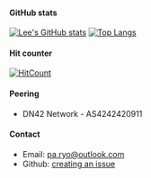 #### GitHub stats
[![Lee's GitHub stats](https://github-readme-stats.vercel.app/api?username=RyoLee&line_height=24.5&show_icons=true&hide_border=true&hide_title=true)](https://github.com/anuraghazra/github-readme-stats)
[![Top Langs](https://github-readme-stats.vercel.app/api/top-langs/?username=RyoLee&layout=compact&langs_count=8&hide_border=true&card_width=256&hide_title=true)](https://github.com/anuraghazra/github-readme-stats)
<!--
[![Lee's GitHub stats](https://github-readme-stats-ryolee.vercel.app/api?username=RyoLee&line_height=24.5&show_icons=true&hide_border=true&hide_title=true)](https://github.com/anuraghazra/github-readme-stats)
[![Top Langs](https://github-readme-stats-ryolee.vercel.app/api/top-langs/?username=RyoLee&layout=compact&langs_count=8&hide_border=true&card_width=256&hide_title=true)](https://github.com/anuraghazra/github-readme-stats)
-->
#### Hit counter
[![HitCount](https://hits.dwyl.com/RyoLee/RyoLee.svg?style=flat-square)](http://hits.dwyl.com/RyoLee/RyoLee)

#### Peering
- DN42 Network - AS4242420911

#### Contact
- Email: [pa.ryo@outlook.com](mailto:pa.ryo@outlook.com)
- Github: [creating an issue](https://github.com/RyoLee/RyoLee/issues/new)
